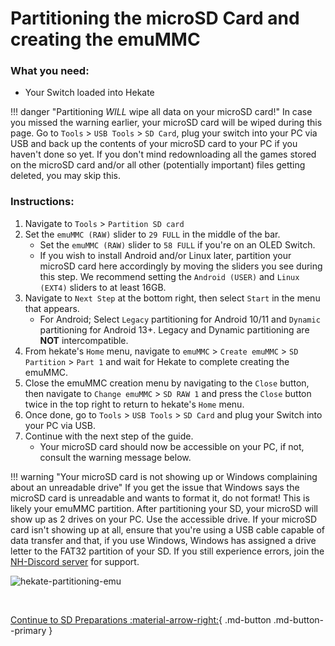 # Partitioning the microSD Card and creating the emuMMC

### **What you need:**

- Your Switch loaded into Hekate

!!! danger "Partitioning *WILL* wipe all data on your microSD card!"
    In case you missed the warning earlier, your microSD card will be wiped during this page. Go to `Tools` > `USB Tools` > `SD Card`, plug your switch into your PC via USB and back up the contents of your microSD card to your PC if you haven't done so yet. If you don't mind redownloading all the games stored on the microSD card and/or all other (potentially important) files getting deleted, you may skip this.

### **Instructions:**

1. Navigate to `Tools` > `Partition SD card`
1. Set the `emuMMC (RAW)` slider to `29 FULL` in the middle of the bar.
    - Set the `emuMMC (RAW)` slider to `58 FULL` if you're on an OLED Switch.
    - If you wish to install Android and/or Linux later, partition your microSD card here accordingly by moving the sliders you see during this step. We recommend setting the `Android (USER)` and `Linux (EXT4)` sliders to at least 16GB.
1. Navigate to `Next Step` at the bottom right, then select `Start` in the menu that appears.
    - For Android; Select `Legacy` partitioning for Android 10/11 and `Dynamic` partitioning for Android 13+. Legacy and Dynamic partitioning are **NOT** intercompatible.
1. From hekate's `Home` menu, navigate to `emuMMC` > `Create emuMMC` > `SD Partition` > `Part 1` and wait for Hekate to complete creating the emuMMC.
1. Close the emuMMC creation menu by navigating to the `Close` button, then navigate to `Change emuMMC` > `SD RAW 1` and press the `Close` button twice in the top right to return to hekate's `Home` menu.
1. Once done, go to `Tools` > `USB Tools` > `SD Card` and plug your Switch into your PC via USB.
1. Continue with the next step of the guide.
     - Your microSD card should now be accessible on your PC, if not, consult the warning message below.

!!! warning "Your microSD card is not showing up or Windows complaining about an unreadable drive"
    If you get the issue that Windows says the microSD card is unreadable and wants to format it, do not format! This is likely your emuMMC partition. After partitioning your SD, your microSD will show up as 2 drives on your PC. Use the accessible drive.
    If your microSD card isn't showing up at all, ensure that you're using a USB cable capable of data transfer and that, if you use Windows, Windows has assigned a drive letter to the FAT32 partition of your SD. If you still experience errors, join the [NH-Discord server](https://discord.gg/C29hYvh) for support.


![hekate-partitioning-emu](img/hekate-partitioning-emu.png)

&nbsp;

[Continue to SD Preparations :material-arrow-right:](sd_preparation.md){ .md-button .md-button--primary }
